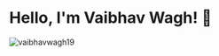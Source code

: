 # Hello, I'm Vaibhav Wagh! 👋
<p align="left"> <img src="https://komarev.com/ghpvc/?username=vaibhavwagh19&label=Profile%20views&color=0e75b6&style=flat" alt="vaibhavwagh19" /> </p>



